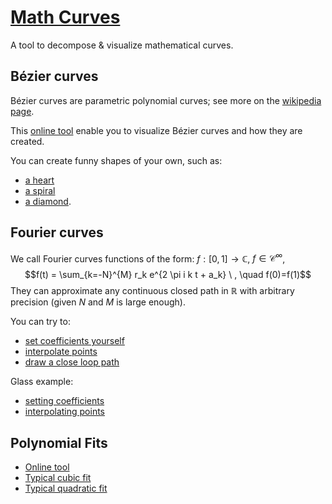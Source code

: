 # [Math Curves](https://pauldubois98.github.io/MathCurves/)

A tool to decompose &amp; visualize mathematical curves.

## Bézier curves

Bézier curves are parametric polynomial curves; see more on the [wikipedia page](https://en.wikipedia.org/wiki/B%C3%A9zier_curve).

This [online tool](https://pauldubois98.github.io/MathCurves/BezierCurves) enable you to visualize Bézier curves and how they are created.

You can create funny shapes of your own, such as:

- [a heart](https://pauldubois98.github.io/MathCurves/BezierCurves/index.html?n=10&t=1&animation=on&xs=[286,56,198,310,88,485,262,416,527,288]&ys=[374,214,68,101,378,380,98,71,199,374])
- [a spiral](https://pauldubois98.github.io/MathCurves/BezierCurves/index.html?n=13&t=0.3780000000000002&animation=on&xs=[314,312,245,222,364,440,385,207,100,221,417,518,484]&ys=[197,237,243,140,95,183,332,356,206,39,42,187,386])
- [a diamond](https://pauldubois98.github.io/MathCurves/BezierCurves/index.html?n=10&t=0.2050000000000001&animation=on&xs=[331,86,329,80,524,84,526,332,534,338]&ys=[61,334,58,334,334,339,339,61,338,60]).

## Fourier curves

We call Fourier curves functions of the form:
$f: [0,1] \to \mathbb{C}$, $f \in \mathcal{C}^{\infty}$, $$f(t) = \sum_{k=-N}^{M} r_k e^{2 \pi i k t + a_k} \ , \quad f(0)=f(1)$$
They can approximate any continuous closed path in $\mathbb{R}$ with arbitrary precision (given $N$ and $M$ is large enough).

You can try to:

- [set coefficients yourself](https://pauldubois98.github.io/MathCurves/FourierCurves)
- [interpolate points](https://pauldubois98.github.io/MathCurves/FourierCurves/interpolation)
- [draw a close loop path](https://pauldubois98.github.io/MathCurves/FourierCurves/drawing)

Glass example:

- [setting coefficients](https://pauldubois98.github.io/MathCurves/FourierCurves/index.html?COEFFS=[{k:0,r:420,a:45},{k:-7,r:12,a:137},{k:-6,r:9,a:-24},{k:-5,r:5,a:175},{k:-4,r:5,a:14},{k:-3,r:28,a:-147},{k:-2,r:23,a:-128},{k:-1,r:163,a:-109},{k:1,r:60,a:-71},{k:2,r:32,a:128},{k:3,r:31,a:147},{k:4,r:21,a:-14},{k:5,r:10,a:-175},{k:6,r:4,a:24},{k:7,r:9,a:-137},]&min=7&max=7)
- [interpolating points](https://pauldubois98.github.io/MathCurves/FourierCurves/interpolation.html?min=7&max=7&POINTS=[{x:210,y:100},{x:267.5,y:100},{x:325,y:100},{x:382.5,y:100},{x:440,y:100},{x:455,y:125},{x:470,y:150},{x:485,y:175},{x:500,y:200},{x:462.5,y:225},{x:425,y:250},{x:387.5,y:275},{x:350,y:300},{x:350,y:350},{x:350,y:400},{x:350,y:450},{x:350,y:500},{x:375,y:507.5},{x:400,y:515},{x:425,y:522.5},{x:450,y:530},{x:325,y:530},{x:200,y:530},{x:225,y:522.5},{x:250,y:515},{x:275,y:507.5},{x:300,y:500},{x:300,y:450},{x:300,y:400},{x:300,y:350},{x:300,y:300},{x:262.5,y:275},{x:225,y:250},{x:187.5,y:225},{x:150,y:200},{x:165,y:175},{x:180,y:150},{x:195,y:125},])

## Polynomial Fits
- [Online tool](https://pauldubois98.github.io/MathCurves/PolynomialCurves/)
- [Typical cubic fit](https://pauldubois98.github.io/MathCurves/PolynomialCurves/?xs=-0.75%2C0.75%2C-0.35%2C0.35&ys=-0.75%2C0.75%2C0.5%2C-0.5&degree=3&lr=0.1&optim=adam)
- [Typical quadratic fit](https://pauldubois98.github.io/MathCurves/PolynomialCurves/?xs=-0.833%2C-0.817%2C-0.803%2C-0.783%2C-0.767%2C-0.75%2C-0.73%2C-0.713%2C-0.697%2C-0.67%2C-0.653%2C-0.627%2C-0.603%2C-0.587%2C-0.56%2C-0.533%2C-0.513%2C-0.49%2C-0.453%2C-0.433%2C-0.403%2C-0.373%2C-0.343%2C-0.3%2C-0.263%2C-0.217%2C-0.17%2C-0.12%2C-0.067%2C-0.017%2C0.033%2C0.077%2C0.123%2C0.163%2C0.2%2C0.237%2C0.273%2C0.3%2C0.327%2C0.353%2C0.38%2C0.407%2C0.43%2C0.453%2C0.477%2C0.497%2C0.517%2C0.537%2C0.557%2C0.577%2C0.593%2C0.61%2C0.633%2C0.65%2C0.663%2C0.677%2C0.693%2C0.717%2C0.727&ys=0.677%2C0.623%2C0.573%2C0.527%2C0.477%2C0.427%2C0.38%2C0.33%2C0.273%2C0.23%2C0.18%2C0.133%2C0.083%2C0.03%2C-0.013%2C-0.057%2C-0.107%2C-0.153%2C-0.19%2C-0.237%2C-0.277%2C-0.317%2C-0.36%2C-0.39%2C-0.43%2C-0.463%2C-0.483%2C-0.503%2C-0.517%2C-0.51%2C-0.493%2C-0.467%2C-0.447%2C-0.413%2C-0.37%2C-0.33%2C-0.29%2C-0.247%2C-0.203%2C-0.16%2C-0.117%2C-0.073%2C-0.027%2C0.02%2C0.07%2C0.117%2C0.163%2C0.21%2C0.257%2C0.303%2C0.353%2C0.403%2C0.453%2C0.503%2C0.553%2C0.603%2C0.653%2C0.7%2C0.75&degree=2&lr=0.5&optim=sgd)

